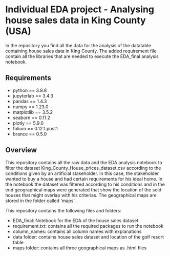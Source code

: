 # Individual EDA project - Analysing house sales data in King County (USA)

In the repository you find all the data for the analysis of the datatable containing house sales data in King County.
The added requirement file contain all the libraries that are needed to execute the EDA_final analysis notebook. 

## Requirements

- python == 3.9.8 
- jupyterlab == 3.4.3
- pandas == 1.4.3
- numpy == 1.23.0
- matplotlib == 3.5.2
- seaborn == 0.11.2
- plotly == 5.9.0
- folium == 0.12.1.post1
- brance == 0.5.0

## Overview 

This repository contains all the raw data and the EDA analysis notebook to filter the dataset King_County_House_prices_dataset.csv according to the conditions given by an artificial stakeholder. 
In this case, the stakeholder wanted to buy a house and had certain requirements for his ideal home. In the notebook the dataset was filtered according to his conditions and in the end geographical maps were generated that show the location of the sold houses that might overlap with his criterias. The geographical maps are stored in the folder called 'maps'. 

This repository contains the following files and folders: 

- EDA_final: Notebook for the EDA of the house sales dataset 
- requirement.txt: contains all the required packages to run the notebook
- column_names: contains all column names with explanations 
- data folder: contains house sales dataset and location of the golf resort table
- maps folder: contains all three geographical maps as .html files 





